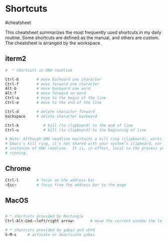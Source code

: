 # Shortcuts

#cheatsheet

This cheatsheet summarizes the most frequently used shortcuts in my daily routine. 
Some shortcuts are defined as the manual, and  others are custom. The cheatsheet is 
arranged by the workspace.

## iterm2 

```bash
#  * shortcuts in GNU readline

Ctrl-b        # move backward one character
Ctrl-f        # move forward one character
Alt-b         # move backward one word
Alt-f         # move forward on word
Ctrl-a        # move to the begin of the line
Ctrl-e        # move to the end of the line

Ctrl-d        # delete character forward
backspace     # delete character backward

Ctrl-k           # kill (to clipboard) to the end of line
Ctrl-u           # kill (to clipboard) to the beginning of line

# Note: Although GNU readline maintains a kill ring (clipboard), works much like
# Emacs’s kill ring, it’s not shared with your system’s clipboard, nor any other
# instances of GNU readline.  It is, in effect, local to the process you’re
# running.
```

## Chrome

```bash
Ctrl-l        # focus on the address bar 
<Esc>         # focus from the address bar to the page
```

## MacOS  

```bash

# * shortcuts provided by Rectangle
Ctrl-Alt-Cmd-<left/right arrow>       # move the current window the left/right screen 

# * shortcuts provided by yabai and skhd
S-M-s     # activate or deactivate yabai

```
